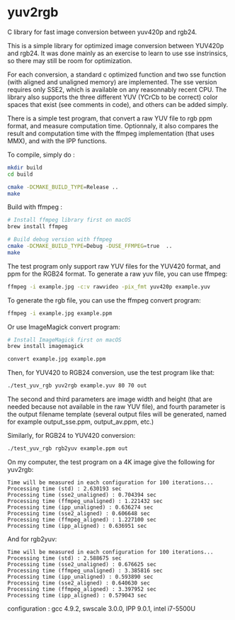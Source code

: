 # yuv2rgb

C library for fast image conversion between yuv420p and rgb24.

This is a simple library for optimized image conversion between YUV420p and rgb24.
It was done mainly as an exercise to learn to use sse instrinsics, so there may still be room for optimization.

For each conversion, a standard c optimized function and two sse function (with aligned and unaligned memory) are implemented.
The sse version requires only SSE2, which is available on any reasonnably recent CPU.
The library also supports the three different YUV (YCrCb to be correct) color spaces that exist (see comments in code), and others can be added simply.

There is a simple test program, that convert a raw YUV file to rgb ppm format, and measure computation time.
Optionnaly, it also compares the result and computation time with the ffmpeg implementation (that uses MMX), and with the IPP functions.

To compile, simply do :

```sh
mkdir build
cd build

cmake -DCMAKE_BUILD_TYPE=Release ..
make
```

Build with ffmpeg :

```sh
# Install ffmpeg library first on macOS 
brew install ffmpeg

# Build debug version with ffmpeg
cmake -DCMAKE_BUILD_TYPE=Debug -DUSE_FFMPEG=true  ..
make
```


The test program only support raw YUV files for the YUV420 format, and ppm for the RGB24 format.
To generate a raw yuv file, you can use ffmpeg:

```sh
ffmpeg -i example.jpg -c:v rawvideo -pix_fmt yuv420p example.yuv
```

To generate the rgb file, you can use the ffmpeg convert program:

```sh
ffmpeg -i example.jpg example.ppm
```

Or use ImageMagick convert program:

```sh
# Install ImageMagick first on macOS
brew install imagemagick

convert example.jpg example.ppm
```

Then, for YUV420 to RGB24 conversion, use the test program like that:

```sh
./test_yuv_rgb yuv2rgb example.yuv 80 70 out
```
  
The second and third parameters are image width and height (that are needed because not available in the raw YUV file), and fourth parameter is the output filename template (several output files will be generated, named for example output_sse.ppm, output_av.ppm, etc.)

Similarly, for RGB24 to YUV420 conversion:

```sh
./test_yuv_rgb rgb2yuv example.ppm out
```

On my computer, the test program on a 4K image give the following for yuv2rgb:

    Time will be measured in each configuration for 100 iterations...
    Processing time (std) : 2.630193 sec
    Processing time (sse2_unaligned) : 0.704394 sec
    Processing time (ffmpeg_unaligned) : 1.221432 sec
    Processing time (ipp_unaligned) : 0.636274 sec
    Processing time (sse2_aligned) : 0.606648 sec
    Processing time (ffmpeg_aligned) : 1.227100 sec
    Processing time (ipp_aligned) : 0.636951 sec

And for rgb2yuv:

    Time will be measured in each configuration for 100 iterations...
    Processing time (std) : 2.588675 sec
    Processing time (sse2_unaligned) : 0.676625 sec
    Processing time (ffmpeg_unaligned) : 3.385816 sec
    Processing time (ipp_unaligned) : 0.593890 sec
    Processing time (sse2_aligned) : 0.640630 sec
    Processing time (ffmpeg_aligned) : 3.397952 sec
    Processing time (ipp_aligned) : 0.579043 sec

configuration : gcc 4.9.2, swscale 3.0.0, IPP 9.0.1, intel i7-5500U
